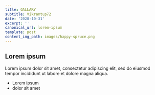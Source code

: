 ```yaml
---
title: GALLARY
subtitle: Vikrantup72
date: '2020-10-31'
excerpt: ''
canonical_url: lorem-ipsum
template: post
content_img_path: images/happy-spruce.png
---
```

## Lorem ipsum
Lorem ipsum dolor sit amet, consectetur adipiscing elit, sed do eiusmod tempor incididunt ut labore et dolore magna aliqua.
- Lorem ipsum
- dolor sit amet